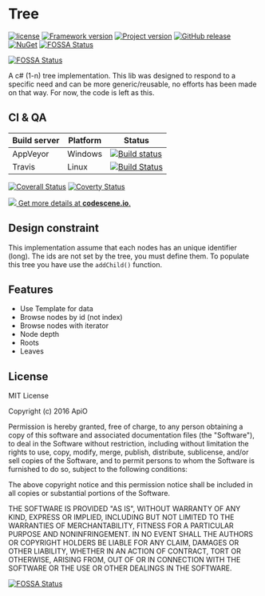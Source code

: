 # Tree

[![license](https://img.shields.io/github/license/mashape/apistatus.svg)](https://github.com/ApiO/Tree/blob/master/LICENSE) [![Framework version](https://img.shields.io/badge/.Net-3.5-brightgreen.svg)](https://fr.wikipedia.org/wiki/Microsoft_.NET) [![Project version](https://img.shields.io/badge/VS-2015-brightgreen.svg)](https://www.visualstudio.com/) [![GitHub release](https://img.shields.io/github/release/ApiO/Tree.svg)](https://github.com/ApiO/Tree/releases) [![NuGet](https://img.shields.io/nuget/v/Tree.svg)](https://www.nuget.org/packages/Tree)
[![FOSSA Status](https://app.fossa.io/api/projects/git%2Bgithub.com%2FApiO%2FTree.svg?type=shield)](https://app.fossa.io/projects/git%2Bgithub.com%2FApiO%2FTree?ref=badge_shield)

[![FOSSA Status](https://app.fossa.io/api/projects/git%2Bgithub.com%2FApiO%2FTree.svg?type=large)](https://app.fossa.io/projects/git%2Bgithub.com%2FApiO%2FTree?ref=badge_large)

A c# (1-n) tree implementation.
This lib was designed to respond to a specific need and can be more generic/reusable, no efforts has been made on that way. For now, the code is left as this.


## CI & QA

| Build server                | Platform     | Status                                                                                                                    |
|-----------------------------|--------------|---------------------------------------------------------------------------------------------------------------------------|
| AppVeyor                    | Windows      | [![Build status](https://ci.appveyor.com/api/projects/status/o1veopcf7g5syuy2/branch/master?svg=true)](https://ci.appveyor.com/project/ApiO/tree/branch/master)      |
| Travis                      | Linux | [![Build Status](https://travis-ci.org/ApiO/Tree.svg?branch=master)](https://travis-ci.org/ApiO/Tree) |

[![Coverall Status](https://coveralls.io/repos/github/ApiO/Tree/badge.svg?branch=master)](https://coveralls.io/github/ApiO/Tree?branch=master)
[![Coverty Status](https://img.shields.io/coverity/scan/13734.svg)](https://scan.coverity.com/projects/apio-tree)

[![](https://codescene.io/projects/3688/status.svg) Get more details at **codescene.io**.](https://codescene.io/projects/3688/jobs/latest-successful/results)

## Design constraint

This implementation assume that each nodes has an unique identifier (long). The ids are not set by the tree, you must define them.
To populate this tree you have use the `addChild()` function.


## Features

- Use Template for data
- Browse nodes by id (not index)
- Browse nodes with iterator
- Node depth
- Roots
- Leaves


## License

MIT License

Copyright (c) 2016 ApiO

Permission is hereby granted, free of charge, to any person obtaining a copy
of this software and associated documentation files (the "Software"), to deal
in the Software without restriction, including without limitation the rights
to use, copy, modify, merge, publish, distribute, sublicense, and/or sell
copies of the Software, and to permit persons to whom the Software is
furnished to do so, subject to the following conditions:

The above copyright notice and this permission notice shall be included in all
copies or substantial portions of the Software.

THE SOFTWARE IS PROVIDED "AS IS", WITHOUT WARRANTY OF ANY KIND, EXPRESS OR
IMPLIED, INCLUDING BUT NOT LIMITED TO THE WARRANTIES OF MERCHANTABILITY,
FITNESS FOR A PARTICULAR PURPOSE AND NONINFRINGEMENT. IN NO EVENT SHALL THE
AUTHORS OR COPYRIGHT HOLDERS BE LIABLE FOR ANY CLAIM, DAMAGES OR OTHER
LIABILITY, WHETHER IN AN ACTION OF CONTRACT, TORT OR OTHERWISE, ARISING FROM,
OUT OF OR IN CONNECTION WITH THE SOFTWARE OR THE USE OR OTHER DEALINGS IN THE
SOFTWARE.


[![FOSSA Status](https://app.fossa.io/api/projects/git%2Bgithub.com%2FApiO%2FTree.svg?type=large)](https://app.fossa.io/projects/git%2Bgithub.com%2FApiO%2FTree?ref=badge_large)